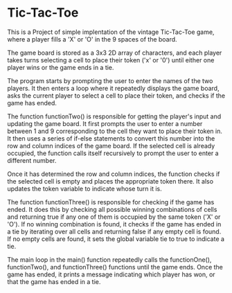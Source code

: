 # Tic-Tac-Toe

This is a Project of simple implentation of the vintage Tic-Tac-Toe game, where a player fills a 'X' or 'O' in the 9 spaces of the board.

The game board is stored as a 3x3 2D array of characters, and each player takes turns selecting a cell to place their token ('x' or '0') until either one player wins or the game ends in a tie.

The program starts by prompting the user to enter the names of the two players. It then enters a loop where it repeatedly displays the game board, asks the current player to select a cell to place their token, and checks if the game has ended.

The function functionTwo() is responsible for getting the player's input and updating the game board. It first prompts the user to enter a number between 1 and 9 corresponding to the cell they want to place their token in. It then uses a series of if-else statements to convert this number into the row and column indices of the game board. If the selected cell is already occupied, the function calls itself recursively to prompt the user to enter a different number.

Once it has determined the row and column indices, the function checks if the selected cell is empty and places the appropriate token there. It also updates the token variable to indicate whose turn it is.

The function functionThree() is responsible for checking if the game has ended. It does this by checking all possible winning combinations of cells and returning true if any one of them is occupied by the same token ('X' or 'O'). If no winning combination is found, it checks if the game has ended in a tie by iterating over all cells and returning false if any empty cell is found. If no empty cells are found, it sets the global variable tie to true to indicate a tie.

The main loop in the main() function repeatedly calls the functionOne(), functionTwo(), and functionThree() functions until the game ends. Once the game has ended, it prints a message indicating which player has won, or that the game has ended in a tie.
